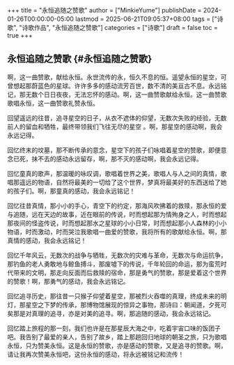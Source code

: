 +++
title = "永恒追随之赞歌"
author = ["MinkieYume"]
publishDate = 2024-01-26T00:00:00-05:00
lastmod = 2025-06-21T09:05:37+08:00
tags = ["诗歌", "诗歌作品", "永恒追随之赞歌"]
categories = ["诗歌"]
draft = false
toc = true
+++

## 永恒追随之赞歌 {#永恒追随之赞歌}

啊，这一曲赞歌，献给永恒。永世流传的永，恒久不息的恒。遥望永恒的星空，可曾想起那蔚蓝色的星球。许许多多的感动流芳百世，数不清的美亘古不息。永远铭记，那无数个日日夜夜，无法忘怀的感动。啊，这一曲赞歌献给永恒。这一曲赞歌歌唱永恒，这一曲赞歌礼赞永恒。

回望遥远的往昔，追寻星空的日子，从衣不遮体的仰望，无数次失败的经验，无数前人的留血和牺牲，最终带领我们飞往无尽的星空 。啊，那星空的感动啊，我会永远记得。

回忆终末的坟墓，那不断传承的意念，星空下的孩子们咏唱着星空的赞歌，即便意念已死，抹不去的感动永远留存，啊，那不灭的感动啊，我会永远记得。

回忆童真的歌声，那温暖的咏叹调，歌唱着世界之美，歌唱人与人之间的真情，歌唱那遥远的物语，自然将最美的一切给了这个世界，梦真将最美好的东西送给了她的孩子们。啊，那童真的感动，我会永远铭记！

回忆往昔真情，那小小的手心，青空下的约定，那海风吹拂着的救赎，那永恒的爱与追随，远在天边的故事，近在眼前的传说，时而想起那为情殉身之人，时而想起那夜间的怪盗传说，时而想起那水之星球的小小日常，时而想起那小人森林的小小物语，时而激动，时而哭泣我歌唱一曲爱的赞歌，我将所有的歌献给永恒。啊，那真情的感动，我会永远铭记！

回忆千年风云，无数次的战争与牺牲，无数次的灾难与革命，无数次与命运抗争，那钓鱼的老人勇敢地与鲸鱼搏斗，那废墟下的传说，千年轮回的命运，那为蛮荒时代带来的文明，那走向反面而后救赎的宿命，那是勇气的赞歌，那是爱着这个世界的赞歌！啊，那勇气的感动，我会永远铭记。

回忆追寻历史，那往昔一只猴子仰望着星空，那被烈火吞噬的真理，终成未来的明灯，那星空之下梦的传承，那博物馆展现的惊异之事物，那诗曰：朝闻道，夕死可矣那是对真理的追寻，亦是对美的追寻。啊，那追随的感动，我会永远铭记。

回忆踏上旅程的那一刻，我们也许是在那星辰大海之中，吃着宇宙口味的饭团子吧。我告别了最爱的亲人，告别了故乡，踏上那趟回归地球的朝圣之旅，只为歌唱永恒，只为赞美永恒。这是永恒的赞歌，亦是感动的赞歌，又是追寻的赞歌。啊，请让我再次赞美永恒吧，这份永恒的感动，将永远被铭记和流传！
